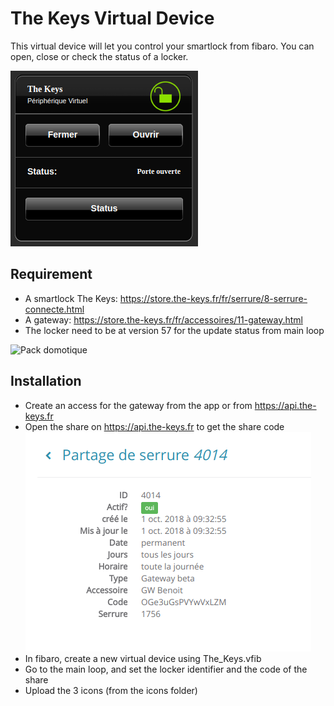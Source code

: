 # The Keys Virtual Device 

This virtual device will let you control your smartlock from fibaro. 
You can open, close or check the status of a locker.

![Plugin](/screenshots/plugin.png)

## Requirement

* A smartlock The Keys: https://store.the-keys.fr/fr/serrure/8-serrure-connecte.html
* A gateway: https://store.the-keys.fr/fr/accessoires/11-gateway.html
* The locker need to be at version 57 for the update status from main loop

![Pack domotique](https://store.the-keys.fr/71-medium_default/pack-domotique.jpg)


## Installation

* Create an access for the gateway from the app or from https://api.the-keys.fr
* Open the share on https://api.the-keys.fr to get the share code
![Share](/screenshots/share.png)
* In fibaro, create a new virtual device using The_Keys.vfib
* Go to the main loop, and set the locker identifier and the code of the share
* Upload the 3 icons (from the icons folder)

